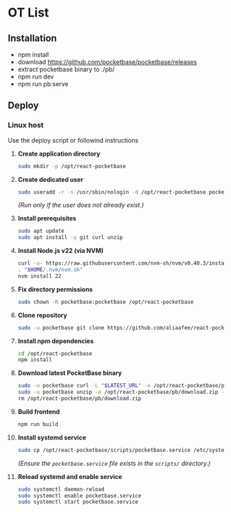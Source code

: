 # OT List

## Installation

- npm install
- download https://github.com/pocketbase/pocketbase/releases
- extract pocketbase binary to ./pb/
- npm run dev
- npm run pb:serve

## Deploy

### Linux host

Use the deploy script or followind instructions

1. **Create application directory**

   ```bash
   sudo mkdir -p /opt/react-pocketbase
   ```

2. **Create dedicated user**

   ```bash
   sudo useradd -r -s /usr/sbin/nologin -d /opt/react-pocketbase pocketbase
   ```

   _(Run only if the user does not already exist.)_

3. **Install prerequisites**

   ```bash
   sudo apt update
   sudo apt install -y git curl unzip
   ```

4. **Install Node.js v22 (via NVM)**

   ```bash
   curl -o- https://raw.githubusercontent.com/nvm-sh/nvm/v0.40.3/install.sh | bash
   . "$HOME/.nvm/nvm.sh"
   nvm install 22
   ```

5. **Fix directory permissions**

   ```bash
   sudo chown -R pocketbase:pocketbase /opt/react-pocketbase
   ```

6. **Clone repository**

   ```bash
   sudo -u pocketbase git clone https://github.com/aliaafee/react-pocketbase.git /opt/react-pocketbase
   ```

7. **Install npm dependencies**

   ```bash
   cd /opt/react-pocketbase
   npm install
   ```

8. **Download latest PocketBase binary**

   ```bash
   sudo -u pocketbase curl -L "$LATEST_URL" -o /opt/react-pocketbase/pb/download.zip
   sudo -u pocketbase unzip -o /opt/react-pocketbase/pb/download.zip -d /opt/react-pocketbase/pb
   rm /opt/react-pocketbase/pb/download.zip
   ```

9. **Build frontend**

   ```bash
   npm run build
   ```

10. **Install systemd service**

    ```bash
    sudo cp /opt/react-pocketbase/scripts/pocketbase.service /etc/systemd/system/pocketbase.service
    ```

    _(Ensure the `pocketbase.service` file exists in the `scripts/` directory.)_

11. **Reload systemd and enable service**

    ```bash
    sudo systemctl daemon-reload
    sudo systemctl enable pocketbase.service
    sudo systemctl start pocketbase.service
    ```
